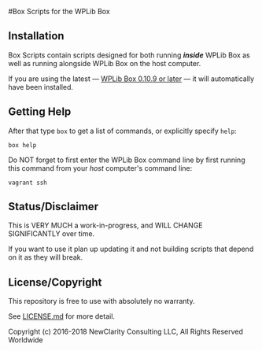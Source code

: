 #Box Scripts for the WPLib Box


## Installation
Box Scripts contain scripts designed for both running _**inside**_ WPLib Box as well as running alongside WPLib Box on the host computer. 

If you are using the latest &mdash; [WPLib Box 0.10.9 or later](https://github.com/wplib/wplib-box) &mdash; it will automatically have been installed.

## Getting Help
After that type `box` to get a list of commands, or explicitly specify `help`:

    box help

Do NOT forget to first enter the WPLib Box command line by first running this command from your *host* computer's command line:

    vagrant ssh

## Status/Disclaimer

This is VERY MUCH a work-in-progress, and WILL CHANGE SIGNIFICANTLY over time.

If you want to use it plan up updating it and not building scripts that depend on it as they will break.

## License/Copyright

This repository is free to use with absolutely no warranty.   

See [LICENSE.md](LICENSE.md) for more detail.

Copyright (c) 2016-2018 NewClarity Consulting LLC, All Rights Reserved Worldwide
